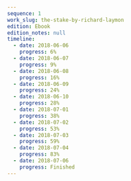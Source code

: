 ```yaml
---
sequence: 1
work_slug: the-stake-by-richard-laymon
edition: Ebook
edition_notes: null
timeline:
  - date: 2018-06-06
    progress: 6%
  - date: 2018-06-07
    progress: 9%
  - date: 2018-06-08
    progress: 16%
  - date: 2018-06-09
    progress: 24%
  - date: 2018-06-10
    progress: 28%
  - date: 2018-07-01
    progress: 38%
  - date: 2018-07-02
    progress: 53%
  - date: 2018-07-03
    progress: 59%
  - date: 2018-07-04
    progress: 83%
  - date: 2018-07-06
    progress: Finished
---
```

